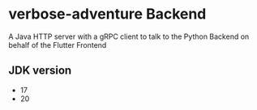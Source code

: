 # verbose-adventure Backend

A Java HTTP server with a gRPC client to talk to the Python Backend on behalf of the Flutter Frontend

## JDK version

- 17
- 20
